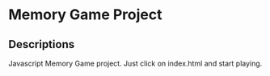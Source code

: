 # Memory Game Project

## Descriptions

Javascript Memory Game project.
Just click on index.html and start playing.
